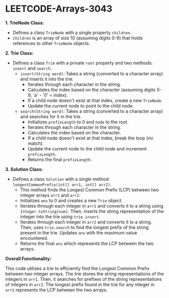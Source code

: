 # LEETCODE-Arrays-3043

**1. TrieNode Class:**
- Defines a class `TrieNode` with a single property `children`.
- `children` is an array of size 10 (assuming digits 0-9) that holds references to other `TrieNode` objects.

**2. Trie Class:**
- Defines a class `Trie` with a private `root` property and two methods: `insert` and `search`.
  - `insert(String word)`: Takes a string (converted to a character array) and inserts it into the trie.
    - Iterates through each character in the string.
    - Calculates the index based on the character (assuming digits 0-9, 'a' - '0' = index).
    - If a child node doesn't exist at that index, create a new `TrieNode`.
    - Update the current node to point to the child node.
  - `search(String word)`: Takes a string (converted to a character array) and searches for it in the trie.
    - Initializes `prefixLength` to 0 and `node` to the root.
    - Iterates through each character in the string.
    - Calculates the index based on the character.
    - If a child node doesn't exist at that index, break the loop (no match).
    - Update the current node to the child node and increment `prefixLength`.
    - Returns the final `prefixLength`.

**3. Solution Class:**
- Defines a class `Solution` with a single method: `longestCommonPrefix(int[] arr1, int[] arr2)`.
  - This method finds the Longest Common Prefix (LCP) between two integer arrays `arr1` and `arr2`.
  - Initializes `ans` to 0 and creates a new `Trie` object.
  - Iterates through each integer in `arr1` and converts it to a string using `Integer.toString(num)`. Then, inserts the string representation of the integer into the trie using `trie.insert`.
  - Iterates through each integer in `arr2` and converts it to a string. Then, uses `trie.search` to find the longest prefix of the string present in the trie. Updates `ans` with the maximum value encountered.
  - Returns the final `ans` which represents the LCP between the two arrays.

**Overall Functionality:**

This code utilizes a trie to efficiently find the Longest Common Prefix between two integer arrays. The trie stores the string representations of the integers in `arr1`. Then, it searches for prefixes of the string representations of integers in `arr2`. The longest prefix found in the trie for any integer in `arr2` represents the LCP between the two arrays. 
